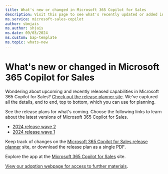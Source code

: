 ```yaml
---
title: What's new or changed in Microsoft 365 Copilot for Sales
description: Visit this page to see what's recently updated or added in Microsoft 365 Copilot for Sales.
ms.service: microsoft-sales-copilot
author: sbmjais
ms.author: shjais
ms.date: 09/03/2024
ms.custom: bap-template 
ms.topic: whats-new 
---
```


# What's new or changed in Microsoft 365 Copilot for Sales

Wondering about upcoming and recently released capabilities in Microsoft 365 Copilot for Sales? [Check out the release planner site](https://releaseplans.microsoft.com/en-US/?app=Microsoft+Copilot+for+Sales). We've captured all the details, end to end, top to bottom, which you can use for planning.

See the release plans for what's coming. Choose the following links to learn about the latest versions of Microsoft 365 Copilot for Sales.

- [2024 release wave 2](/dynamics365/release-plan/2024wave2/sales/microsoft-copilot-sales/planned-features)
- [2024 release wave 1](/dynamics365/release-plan/2024wave1/sales/microsoft-copilot-sales/planned-features)

Keep track of changes on the [Microsoft 365 Copilot for Sales release planner](https://releaseplans.microsoft.com/en-US/?app=Microsoft+Copilot+for+Sales) site, or download the release plan as a single PDF.

Explore the app at the [Microsoft 365 Copilot for Sales](https://www.microsoft.com/ai/microsoft-sales-copilot) site.

[View our adoption webpage for access to further materials](https://adoption.microsoft.com/copilot-for-sales/).
